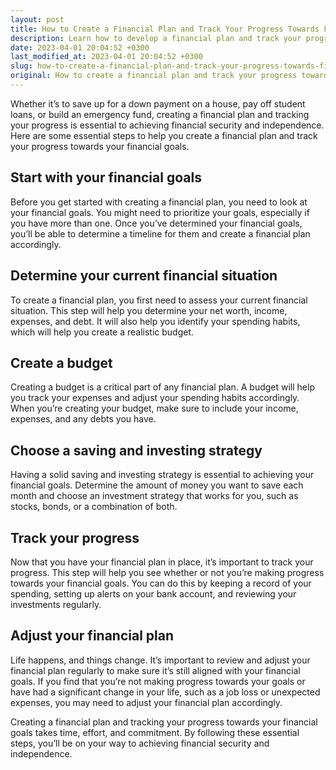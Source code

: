 ```yaml
---
layout: post
title: How to Create a Financial Plan and Track Your Progress Towards Financial Goals?
description: Learn how to develop a financial plan and track your progress to achieve your financial goals in this extensive guide.
date: 2023-04-01 20:04:52 +0300
last_modified_at: 2023-04-01 20:04:52 +0300
slug: how-to-create-a-financial-plan-and-track-your-progress-towards-financial-goals
original: How to create a financial plan and track your progress towards financial goals?
---
```

Whether it’s to save up for a down payment on a house, pay off student loans, or build an emergency fund, creating a financial plan and tracking your progress is essential to achieving financial security and independence. Here are some essential steps to help you create a financial plan and track your progress towards your financial goals.

## Start with your financial goals

Before you get started with creating a financial plan, you need to look at your financial goals. You might need to prioritize your goals, especially if you have more than one. Once you’ve determined your financial goals, you’ll be able to determine a timeline for them and create a financial plan accordingly.

## Determine your current financial situation

To create a financial plan, you first need to assess your current financial situation. This step will help you determine your net worth, income, expenses, and debt. It will also help you identify your spending habits, which will help you create a realistic budget.

## Create a budget

Creating a budget is a critical part of any financial plan. A budget will help you track your expenses and adjust your spending habits accordingly. When you’re creating your budget, make sure to include your income, expenses, and any debts you have.

## Choose a saving and investing strategy

Having a solid saving and investing strategy is essential to achieving your financial goals. Determine the amount of money you want to save each month and choose an investment strategy that works for you, such as stocks, bonds, or a combination of both.

## Track your progress

Now that you have your financial plan in place, it’s important to track your progress. This step will help you see whether or not you’re making progress towards your financial goals. You can do this by keeping a record of your spending, setting up alerts on your bank account, and reviewing your investments regularly.

## Adjust your financial plan

Life happens, and things change. It’s important to review and adjust your financial plan regularly to make sure it’s still aligned with your financial goals. If you find that you’re not making progress towards your goals or have had a significant change in your life, such as a job loss or unexpected expenses, you may need to adjust your financial plan accordingly.

Creating a financial plan and tracking your progress towards your financial goals takes time, effort, and commitment. By following these essential steps, you’ll be on your way to achieving financial security and independence.